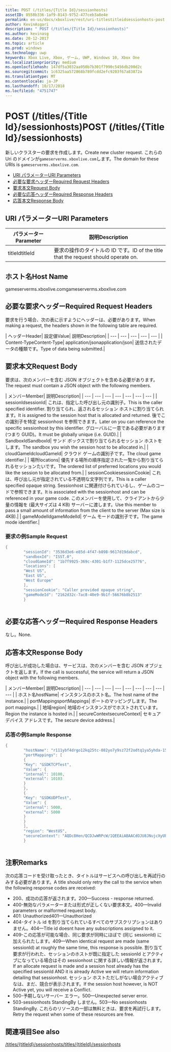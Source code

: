 ```yaml
---
title: POST (/titles/{Title Id}/sessionhosts)
assetID: 8558b336-1af9-8143-9752-477ceb3a8e4e
permalink: en-us/docs/xboxlive/rest/uri-titlestitleidsessionhosts-post.html
author: KevinAsgari
description: " POST (/titles/{Title Id}/sessionhosts)"
ms.author: kevinasg
ms.date: 20-12-2017
ms.topic: article
ms.prod: windows
ms.technology: uwp
keywords: Xbox Live, Xbox, ゲーム, UWP, Windows 10, Xbox One
ms.localizationpriority: medium
ms.openlocfilehash: 147df5a3032aa950b7b301f7990c5456db200d2c
ms.sourcegitcommit: 1c6325aa572868b789fcdd2efc9203f67a83872a
ms.translationtype: MT
ms.contentlocale: ja-JP
ms.lasthandoff: 10/17/2018
ms.locfileid: "4751747"
---
```

# <a name="post-titlestitle-idsessionhosts"></a><span data-ttu-id="af3a1-104">POST (/titles/{Title Id}/sessionhosts)</span><span class="sxs-lookup"><span data-stu-id="af3a1-104">POST (/titles/{Title Id}/sessionhosts)</span></span>
<span data-ttu-id="af3a1-105">新しいクラスターの要求を作成します。</span><span class="sxs-lookup"><span data-stu-id="af3a1-105">Create new cluster request.</span></span> <span data-ttu-id="af3a1-106">これらの Uri のドメインが`gameserverms.xboxlive.com`します。</span><span class="sxs-lookup"><span data-stu-id="af3a1-106">The domain for these URIs is `gameserverms.xboxlive.com`.</span></span>
 
  * [<span data-ttu-id="af3a1-107">URI パラメーター</span><span class="sxs-lookup"><span data-stu-id="af3a1-107">URI Parameters</span></span>](#ID4EX)
  * [<span data-ttu-id="af3a1-108">必要な要求ヘッダー</span><span class="sxs-lookup"><span data-stu-id="af3a1-108">Required Request Headers</span></span>](#ID4EGB)
  * [<span data-ttu-id="af3a1-109">要求本文</span><span class="sxs-lookup"><span data-stu-id="af3a1-109">Request Body</span></span>](#ID4E5B)
  * [<span data-ttu-id="af3a1-110">必要な応答ヘッダー</span><span class="sxs-lookup"><span data-stu-id="af3a1-110">Required Response Headers</span></span>](#ID4ELD)
  * [<span data-ttu-id="af3a1-111">応答本文</span><span class="sxs-lookup"><span data-stu-id="af3a1-111">Response Body</span></span>](#ID4ESD)
 
<a id="ID4EX"></a>

 
## <a name="uri-parameters"></a><span data-ttu-id="af3a1-112">URI パラメーター</span><span class="sxs-lookup"><span data-stu-id="af3a1-112">URI Parameters</span></span>
 
| <span data-ttu-id="af3a1-113">パラメーター</span><span class="sxs-lookup"><span data-stu-id="af3a1-113">Parameter</span></span>| <span data-ttu-id="af3a1-114">説明</span><span class="sxs-lookup"><span data-stu-id="af3a1-114">Description</span></span>| 
| --- | --- | 
| <span data-ttu-id="af3a1-115">titleId</span><span class="sxs-lookup"><span data-stu-id="af3a1-115">titleId</span></span>| <span data-ttu-id="af3a1-116">要求の操作のタイトルの ID です。</span><span class="sxs-lookup"><span data-stu-id="af3a1-116">ID of the title that the request should operate on.</span></span>| 
  
<a id="ID5EG"></a>

 
## <a name="host-name"></a><span data-ttu-id="af3a1-117">ホスト名</span><span class="sxs-lookup"><span data-stu-id="af3a1-117">Host Name</span></span>

<span data-ttu-id="af3a1-118">gameserverms.xboxlive.com</span><span class="sxs-lookup"><span data-stu-id="af3a1-118">gameserverms.xboxlive.com</span></span>
 
<a id="ID4EGB"></a>

 
## <a name="required-request-headers"></a><span data-ttu-id="af3a1-119">必要な要求ヘッダー</span><span class="sxs-lookup"><span data-stu-id="af3a1-119">Required Request Headers</span></span>
 
<span data-ttu-id="af3a1-120">要求を行う場合、次の表に示すようにヘッダーは、必要があります。</span><span class="sxs-lookup"><span data-stu-id="af3a1-120">When making a request, the headers shown in the following table are required.</span></span>
 
| <span data-ttu-id="af3a1-121">ヘッダー</span><span class="sxs-lookup"><span data-stu-id="af3a1-121">Header</span></span>| <span data-ttu-id="af3a1-122">設定値</span><span class="sxs-lookup"><span data-stu-id="af3a1-122">Value</span></span>| <span data-ttu-id="af3a1-123">説明</span><span class="sxs-lookup"><span data-stu-id="af3a1-123">Description</span></span>| 
| --- | --- | --- | --- | --- | 
| <span data-ttu-id="af3a1-124">Content-Type</span><span class="sxs-lookup"><span data-stu-id="af3a1-124">Content-Type</span></span>| <span data-ttu-id="af3a1-125">application/json</span><span class="sxs-lookup"><span data-stu-id="af3a1-125">application/json</span></span>| <span data-ttu-id="af3a1-126">送信されたデータの種類です。</span><span class="sxs-lookup"><span data-stu-id="af3a1-126">Type of data being submitted.</span></span>| 
  
<a id="ID4E5B"></a>

 
## <a name="request-body"></a><span data-ttu-id="af3a1-127">要求本文</span><span class="sxs-lookup"><span data-stu-id="af3a1-127">Request Body</span></span>
 
<span data-ttu-id="af3a1-128">要求は、次のメンバーを含む JSON オブジェクトを含める必要があります。</span><span class="sxs-lookup"><span data-stu-id="af3a1-128">The request must contain a JSON object with the following members.</span></span>
 
| <span data-ttu-id="af3a1-129">メンバー</span><span class="sxs-lookup"><span data-stu-id="af3a1-129">Member</span></span>| <span data-ttu-id="af3a1-130">説明</span><span class="sxs-lookup"><span data-stu-id="af3a1-130">Description</span></span>| 
| --- | --- | --- | --- | --- | --- | --- | 
| <span data-ttu-id="af3a1-131">sessionId</span><span class="sxs-lookup"><span data-stu-id="af3a1-131">sessionId</span></span>| <span data-ttu-id="af3a1-132">これは、指定した呼び出し元の識別子。</span><span class="sxs-lookup"><span data-stu-id="af3a1-132">This is the caller specified identifier.</span></span> <span data-ttu-id="af3a1-133">割り当てられ、返されるセッション ホストに割り当てられます。</span><span class="sxs-lookup"><span data-stu-id="af3a1-133">It is assigned to the session host that is allocated and returned.</span></span> <span data-ttu-id="af3a1-134">後でこの識別子を特定 sessionhost を参照できます。</span><span class="sxs-lookup"><span data-stu-id="af3a1-134">Later on you can reference the specific sessionhost by this identifier.</span></span> <span data-ttu-id="af3a1-135">グローバルに一意である必要があります (つまり GUID)。</span><span class="sxs-lookup"><span data-stu-id="af3a1-135">It must be globally unique (i.e. GUID).</span></span>| 
| <span data-ttu-id="af3a1-136">SandboxId</span><span class="sxs-lookup"><span data-stu-id="af3a1-136">SandboxId</span></span>| <span data-ttu-id="af3a1-137">サンド ボックスで割り当てられるセッション ホストをします。</span><span class="sxs-lookup"><span data-stu-id="af3a1-137">The sandbox you wish the session host to be allocated in.</span></span>| 
| <span data-ttu-id="af3a1-138">cloudGameId</span><span class="sxs-lookup"><span data-stu-id="af3a1-138">cloudGameId</span></span>| <span data-ttu-id="af3a1-139">クラウド ゲームの識別子です。</span><span class="sxs-lookup"><span data-stu-id="af3a1-139">The cloud game identifier.</span></span>| 
| <span data-ttu-id="af3a1-140">場所</span><span class="sxs-lookup"><span data-stu-id="af3a1-140">locations</span></span>| <span data-ttu-id="af3a1-141">優先する場所の順序指定された一覧から割り当てられるセッションたいです。</span><span class="sxs-lookup"><span data-stu-id="af3a1-141">The ordered list of preferred locations you would like the session to be allocated from.</span></span>| 
| <span data-ttu-id="af3a1-142">sessionCookie</span><span class="sxs-lookup"><span data-stu-id="af3a1-142">sessionCookie</span></span>| <span data-ttu-id="af3a1-143">これは、呼び出し元が指定されている不透明な文字列です。</span><span class="sxs-lookup"><span data-stu-id="af3a1-143">This is a caller specified opaque string.</span></span> <span data-ttu-id="af3a1-144">Sessionhost に関連付けられているし、ゲームのコードで参照できます。</span><span class="sxs-lookup"><span data-stu-id="af3a1-144">It is associated with the sessionhost and can be referenced in your game code.</span></span> <span data-ttu-id="af3a1-145">このメンバーを使用して、クライアントから少量の情報を (最大サイズは 4 KB) サーバーに渡します。</span><span class="sxs-lookup"><span data-stu-id="af3a1-145">Use this member to pass a small amount of information from the client to the server (Max size is 4KB).</span></span>| 
| <span data-ttu-id="af3a1-146">gameModelId</span><span class="sxs-lookup"><span data-stu-id="af3a1-146">gameModelId</span></span>| <span data-ttu-id="af3a1-147">ゲーム モードの識別子です。</span><span class="sxs-lookup"><span data-stu-id="af3a1-147">The game mode identifier.</span></span>| 
 
<a id="ID4EDD"></a>

 
### <a name="sample-request"></a><span data-ttu-id="af3a1-148">要求の例</span><span class="sxs-lookup"><span data-stu-id="af3a1-148">Sample Request</span></span>
 

```cpp
{
        "sessionId": "3536d3e6-e85d-4f47-b898-9617d19dabcd",
        "sandboxId": "ISST.0",
        "cloudGameId": "1b7f9925-369c-4301-b1f7-1125dce25776",
        "locations": [
        "West US",
        "East US",
        "West Europe"
        ],
        "sessionCookie": "Caller provided opaque string",
        "gameModeId": "2162d32c-7ac8-40e9-9b1f-56676b8b2513"
        }
      
```

   
<a id="ID4ELD"></a>

 
## <a name="required-response-headers"></a><span data-ttu-id="af3a1-149">必要な応答ヘッダー</span><span class="sxs-lookup"><span data-stu-id="af3a1-149">Required Response Headers</span></span>
 
<span data-ttu-id="af3a1-150">なし。</span><span class="sxs-lookup"><span data-stu-id="af3a1-150">None.</span></span>
  
<a id="ID4ESD"></a>

 
## <a name="response-body"></a><span data-ttu-id="af3a1-151">応答本文</span><span class="sxs-lookup"><span data-stu-id="af3a1-151">Response Body</span></span>
 
<span data-ttu-id="af3a1-152">呼び出しが成功した場合は、サービスは、次のメンバーを含む JSON オブジェクトを返します。</span><span class="sxs-lookup"><span data-stu-id="af3a1-152">If the call is successful, the service will return a JSON object with the following members.</span></span>
 
| <span data-ttu-id="af3a1-153">メンバー</span><span class="sxs-lookup"><span data-stu-id="af3a1-153">Member</span></span>| <span data-ttu-id="af3a1-154">説明</span><span class="sxs-lookup"><span data-stu-id="af3a1-154">Description</span></span>| 
| --- | --- | --- | --- | --- | --- | --- | --- | --- | 
| <span data-ttu-id="af3a1-155">ホスト名</span><span class="sxs-lookup"><span data-stu-id="af3a1-155">hostName</span></span>| <span data-ttu-id="af3a1-156">インスタンスのホスト名。</span><span class="sxs-lookup"><span data-stu-id="af3a1-156">The host name of the instance.</span></span>| 
| <span data-ttu-id="af3a1-157">portMappings</span><span class="sxs-lookup"><span data-stu-id="af3a1-157">portMappings</span></span>| <span data-ttu-id="af3a1-158">ポートのマッピングします。</span><span class="sxs-lookup"><span data-stu-id="af3a1-158">The port mappings.</span></span>| 
| <span data-ttu-id="af3a1-159">地域</span><span class="sxs-lookup"><span data-stu-id="af3a1-159">region</span></span>| <span data-ttu-id="af3a1-160">地域のインスタンスがでホストされています。</span><span class="sxs-lookup"><span data-stu-id="af3a1-160">Region the instance is hosted in.</span></span>| 
| <span data-ttu-id="af3a1-161">secureContext</span><span class="sxs-lookup"><span data-stu-id="af3a1-161">secureContext</span></span>| <span data-ttu-id="af3a1-162">セキュア デバイス アドレスです。</span><span class="sxs-lookup"><span data-stu-id="af3a1-162">The secure device address.</span></span>| 
 
<a id="ID4ESE"></a>

 
### <a name="sample-response"></a><span data-ttu-id="af3a1-163">応答の例</span><span class="sxs-lookup"><span data-stu-id="af3a1-163">Sample Response</span></span>
 

```cpp
{
        "hostName": "r111ybf4drgo12kq25tc-082yo7y9sz72f2odtq1ya5yhda-155169995-ncus.cloudapp.net",
        "portMappings": [
        {
        "Key": "GSDKTCPTest",
        "Value": {
        "internal": 10100,
        "external": 10103
        }
        },
        {
        "Key": "GSDKUDPTest",
        "Value": {
        "internal": 5000,
        "external": 5000
        }
        }
        ],
        "region": "WestUS",
        "secureContext": "AQDc8Hen/QCDJwWRPcW/1QEEAiABAACdOJU8JNujcXyUPwUBCnue+g=="
        }
      
```

   
<a id="remarks"></a>

 
## <a name="remarks"></a><span data-ttu-id="af3a1-164">注釈</span><span class="sxs-lookup"><span data-stu-id="af3a1-164">Remarks</span></span>
 
<span data-ttu-id="af3a1-165">次の応答コードを受け取ったとき、タイトルはサービスへの呼び出しを再試行のみする必要があります。</span><span class="sxs-lookup"><span data-stu-id="af3a1-165">A title should only retry the call to the service when the following response codes are received:</span></span>
 
   * <span data-ttu-id="af3a1-166">200、成功の応答が返されます。</span><span class="sxs-lookup"><span data-stu-id="af3a1-166">200—Success - response returned.</span></span>
   * <span data-ttu-id="af3a1-167">400-無効なパラメーターまたは形式が正しくない要求本文。</span><span class="sxs-lookup"><span data-stu-id="af3a1-167">400—Invalid parameters or malformed request body.</span></span>
   * <span data-ttu-id="af3a1-168">401: Unauthorized</span><span class="sxs-lookup"><span data-stu-id="af3a1-168">401—Unauthorized</span></span>
   * <span data-ttu-id="af3a1-169">404-タイトル id を割り当てられているすべてのサブスクリプションはありません。</span><span class="sxs-lookup"><span data-stu-id="af3a1-169">404—Title id doesnt have any subscriptions assigned to it.</span></span>
   * <span data-ttu-id="af3a1-170">409-この応答が可能な場合、同じ要求が同時にほぼで (同じ sessionId) に加えられたします。</span><span class="sxs-lookup"><span data-stu-id="af3a1-170">409—When identical request are made (same sessionId) at roughly the same time, this response is possible.</span></span> <span data-ttu-id="af3a1-171">割り当て要求が行われた、セッションのホストが既に指定した sessionId とアクティブになっている場合はその sessionhost に関する詳しい情報が返されます。</span><span class="sxs-lookup"><span data-stu-id="af3a1-171">If an allocate request is made and a session host already has the specified sessionId AND it is already Active we will return information detailing that sessionhost.</span></span> <span data-ttu-id="af3a1-172">セッション ホストただしがない場合アクティブなは、まだ、競合が表示されます。</span><span class="sxs-lookup"><span data-stu-id="af3a1-172">If the session host however, is NOT Active yet, you will receive a Conflict.</span></span>
   * <span data-ttu-id="af3a1-173">500-予期しないサーバー エラー。</span><span class="sxs-lookup"><span data-stu-id="af3a1-173">500—Unexpected server error.</span></span>
   * <span data-ttu-id="af3a1-174">503-sessionhosts StandingBy しません。</span><span class="sxs-lookup"><span data-stu-id="af3a1-174">503—No sessionhosts StandingBy.</span></span> <span data-ttu-id="af3a1-175">これらのリソースの一部は無料ときは、要求を再試行します。</span><span class="sxs-lookup"><span data-stu-id="af3a1-175">Retry the request when some of these resources are free.</span></span>
   
<a id="ID4EFG"></a>

 
## <a name="see-also"></a><span data-ttu-id="af3a1-176">関連項目</span><span class="sxs-lookup"><span data-stu-id="af3a1-176">See also</span></span>
 [<span data-ttu-id="af3a1-177">/titles/{titleId}/sessionhosts</span><span class="sxs-lookup"><span data-stu-id="af3a1-177">/titles/{titleId}/sessionhosts</span></span>](uri-titlestitleidsessionhosts.md)

  